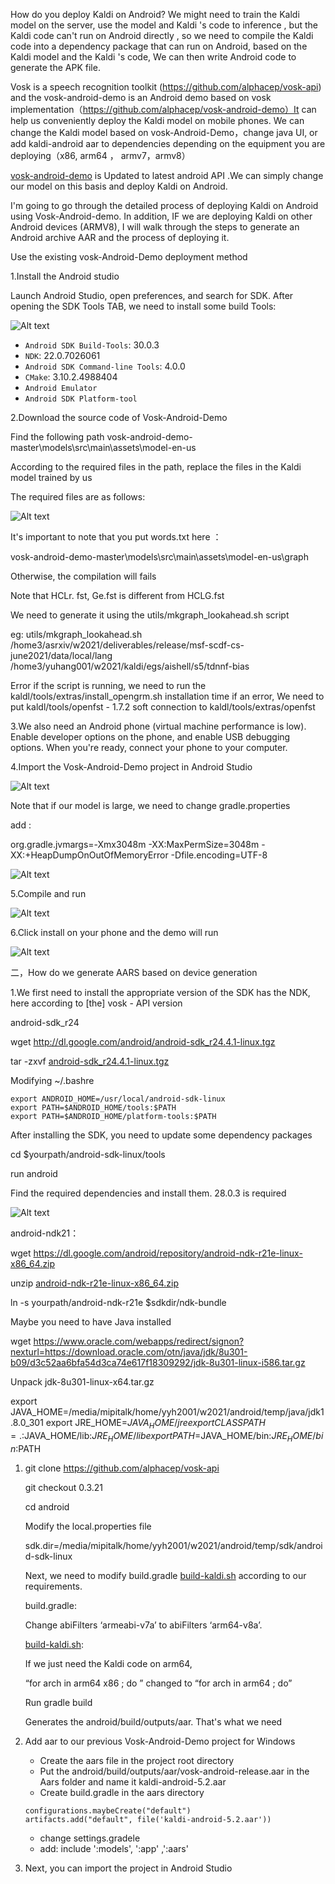 How do you deploy Kaldi on Android? We might need to train the Kaldi model on the server, use the model and Kaldi 's code to inference , but the Kaldi code can't run on Android directly , so we need to compile the Kaldi code into a dependency package that can run on Android, based on the Kaldi model and the Kaldi 's code, We can then write Android code to generate the APK file.

Vosk is a speech recognition toolkit (https://github.com/alphacep/vosk-api)  and the vosk-android-demo is an Android demo based on vosk implementation（https://github.com/alphacep/vosk-android-demo）It can help us conveniently deploy the Kaldi model on mobile phones. We can change the Kaldi model based on vosk-Android-Demo，change java UI, or add kaldi-android aar to dependencies depending on the equipment you are deploying（x86, arm64 ， armv7，armv8）

[vosk-android-demo](https://github.com/alphacep/vosk-android-demo) is Updated to latest android API .We can simply change our model on this basis and deploy Kaldi on Android.

I'm going to go through the detailed process of deploying Kaldi on Android using Vosk-Android-demo. In addition, IF we are deploying Kaldi on other Android devices (ARMV8), I will walk through the steps to generate an Android archive AAR and the process of deploying it.

Use the existing vosk-Android-Demo deployment method

1.Install the Android studio

Launch Android Studio, open preferences, and search for SDK. After opening the SDK Tools TAB, we need to install some build Tools:

![Alt text](https://github.com/yuhangear/kaldi-android/blob/main/img/1.png)

- `Android SDK Build-Tools`: 30.0.3
- `NDK`: 22.0.7026061
- `Android SDK Command-line Tools`: 4.0.0
- `CMake`: 3.10.2.4988404
- `Android Emulator`
- `Android SDK Platform-tool`

2.Download the source code of Vosk-Android-Demo

Find the following path vosk-android-demo-master\models\src\main\assets\model-en-us

According to the required files in the path, replace the files in the Kaldi model trained by us

The required files are as follows:

![Alt text](https://github.com/yuhangear/kaldi-android/blob/main/img/2.png)

It's important to note that you put words.txt here ：

vosk-android-demo-master\models\src\main\assets\model-en-us\graph

Otherwise, the compilation will  fails

Note that HCLr. fst, Ge.fst is different from HCLG.fst

We need to generate it using the utils/mkgraph_lookahead.sh script

eg: utils/mkgraph_lookahead.sh /home3/asrxiv/w2021/deliverables/release/msf-scdf-cs-june2021/data/local/lang /home3/yuhang001/w2021/kaldi/egs/aishell/s5/tdnnf-bias

Error if the script is running, we need to run the kaldl/tools/extras/install_opengrm.sh  installation time if an error, We need to put kaldl/tools/openfst - 1.7.2 soft connection to kaldl/tools/extras/openfst

3.We also need an Android phone (virtual machine performance is low). Enable developer options on the phone, and enable USB debugging options. When you're ready, connect your phone to your computer.

4.Import the Vosk-Android-Demo project in Android Studio

![Alt text](https://github.com/yuhangear/kaldi-android/blob/main/img/3.png)

Note that if our model is large, we need to change gradle.properties

add :

org.gradle.jvmargs=-Xmx3048m -XX:MaxPermSize=3048m -XX:+HeapDumpOnOutOfMemoryError -Dfile.encoding=UTF-8

![Alt text](https://github.com/yuhangear/kaldi-android/blob/main/img/4.png)

5.Compile and run

![Alt text](https://github.com/yuhangear/kaldi-android/blob/main/img/5.png)

6.Click install on your phone and the demo will run

![Alt text](https://github.com/yuhangear/kaldi-android/blob/main/img/6.png)

二，How do we generate AARS based on device generation

1.We first need to install the appropriate version of the SDK has the NDK, here according to [the] vosk - API version 

android-sdk_r24

wget http://dl.google.com/android/android-sdk_r24.4.1-linux.tgz

tar -zxvf [android-sdk_r24.4.1-linux.tgz](http://dl.google.com/android/android-sdk_r24.4.1-linux.tgz)

Modifying  ~/.bashre

```
export ANDROID_HOME=/usr/local/android-sdk-linux
export PATH=$ANDROID_HOME/tools:$PATH
export PATH=$ANDROID_HOME/platform-tools:$PATH
```

After installing the SDK, you need to update some dependency packages

cd  $yourpath/android-sdk-linux/tools

run android

Find the required dependencies and install them. 28.0.3 is required

![Alt text](https://github.com/yuhangear/kaldi-android/blob/main/img/7.png)

android-ndk21：

wget https://dl.google.com/android/repository/android-ndk-r21e-linux-x86_64.zip

unzip  [android-ndk-r21e-linux-x86_64.zip](https://dl.google.com/android/repository/android-ndk-r21e-linux-x86_64.zip)

ln -s yourpath/android-ndk-r21e  $sdkdir/ndk-bundle

Maybe  you need to have Java installed

wget  https://www.oracle.com/webapps/redirect/signon?nexturl=https://download.oracle.com/otn/java/jdk/8u301-b09/d3c52aa6bfa54d3ca74e617f18309292/jdk-8u301-linux-i586.tar.gz

Unpack jdk-8u301-linux-x64.tar.gz

export JAVA_HOME=/media/mipitalk/home/yyh2001/w2021/android/temp/java/jdk1.8.0_301 export JRE_HOME=$JAVA_HOME/jre export CLASSPATH=.:$JAVA_HOME/lib:$JRE_HOME/lib export PATH=$JAVA_HOME/bin:$JRE_HOME/bin:$PATH

1. git clone https://github.com/alphacep/vosk-api

   git checkout 0.3.21

   cd android

   Modify the local.properties file

   sdk.dir=/media/mipitalk/home/yyh2001/w2021/android/temp/sdk/android-sdk-linux

   Next, we need to modify build.gradle [build-kaldi.sh](http://build-kaldi.sh/) according to our requirements.

   build.gradle:

   Change abiFilters ‘armeabi-v7a’ to abiFilters ‘arm64-v8a’.

   [build-kaldi.sh](http://build-kaldi.sh/): 

   If we just need the Kaldi code on arm64,

   “for arch in arm64 x86 ; do ” changed to “for arch in arm64  ; do”

   Run gradle build

   Generates the android/build/outputs/aar. That's what we need

2. Add aar to our previous Vosk-Android-Demo project for Windows

   - Create the aars file in the project root directory
   - Put the android/build/outputs/aar/vosk-android-release.aar in the Aars folder and name it kaldi-android-5.2.aar
   - Create build.gradle in the aars directory

   ```
   configurations.maybeCreate("default")
   artifacts.add("default", file('kaldi-android-5.2.aar'))
   ```

   - change settings.gradele 
   - add: include ':models', ':app' ,':aars'

4. Next, you can import the project in Android Studio